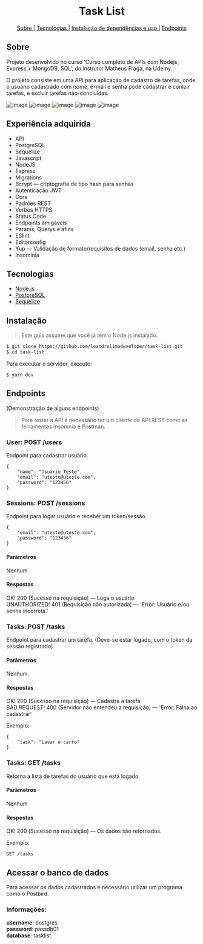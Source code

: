 <h1 align="center">Task List</h1>
<p align="center">
    <a href="#sobre">Sobre |</a>
    <a href="#tecnologias">Tecnologias |</a>
    <a href="#instalação">Instalação de dependências e uso |</a>
    <a href="#endpoints">Endpoints</a>
</p>

## Sobre
Projeto desenvolvido no curso 'Curso completo de APIs com Nodejs, Express + MongoDB, SQL', do instrutor Matheus Fraga, na Udemy.

O projeto consiste em uma API para aplicação de cadastro de tarefas, onde o usuário cadastrado com nome, e-mail e senha pode cadastrar e conluir tarefas, e excluir tarefas não-concluídas. 

![image](https://user-images.githubusercontent.com/76854209/167940316-3838467a-03fb-4f37-98e9-10c6d062d833.png)
![image](https://user-images.githubusercontent.com/76854209/167939514-cf507743-58c3-46f1-90ce-1b716ed6251d.png)
![image](https://user-images.githubusercontent.com/76854209/167939889-eb874bb7-7c51-4d19-b8c0-4238ba50826e.png)
![image](https://user-images.githubusercontent.com/76854209/167940214-377aa863-4905-4c84-97f6-efff98b2758d.png)
![image](https://user-images.githubusercontent.com/76854209/167940268-7813806e-4933-4dbd-bcc7-bb82675e8cc6.png)


## Experiência adquirida
- API
- PostgreSQL
- Sequelize
- Javascript
- NodeJS
- Express
- Migrations
- Bcrypt — criptografia de tipo hash para senhas
- Autenticação JWT
- Cors
- Padrões REST
- Verbos HTTPS
- Status Code
- Endpoints amigáveis
- Params, Querys e afins
- ESlint
- Editorconfig
- Yup — Validação de formato/requisitos de dados (email, senha etc.)
- Insominia

## Tecnologias
<ul>
    <li><a href="https://nodejs.org/" alt="Node.js">Node.js</a></li>
    <li><a href="https://www.postgresql.org/" alt="PostgreSQL">PostgreSQL</a></li>
    <li><a href="https://sequelize.org/" alt="MySQL">Sequelize</a></li>
</ul>

## Instalação

> Este guia assume que você já tem o Node.js instalado. 

```bash
$ git clone https://github.com/leandrolimadeveloper/task-list.git
$ cd task-list
```

Para executar o servidor, execute:
```
$ yarn dev
```

## Endpoints 
(Demonstração de alguns endpoints)
> Para testar a API é necessário ter um cliente de API REST como as ferramentas Insomnia e Postman. 

### User: POST /users 
Endpoint para cadastrar usuário.

```
{
    "name": "Usuário Teste",
    "email": "uteste@uteste.com",
    "password": "123456"
}
```

### Sessions: POST /sessions
Endpoint para logar usuário e receber um token/sessão.

```
{
	"email": "uteste@uteste.com",
	"password": "123456"
}
```

#### Parâmetros
Nenhum

#### Respostas 
OK! 200 (Sucesso na requisição) — Loga o usuário<br>
UNAUTHORIZED! 401 (Requisição não autorizada) — 'Error: Usuário e/ou senha incorreta.'

### Tasks: POST /tasks
Endpoint para cadastrar um tarefa. 
(Deve-se estar logado, com o token da sessão registrado)

#### Parâmetros
Nenhum

#### Respostas 
OK! 200 (Sucesso na requisição) — Cadastra a tarefa<br>
BAD REQUEST! 400 (Servidor não entendeu a requisição) — 'Error: Falha ao cadastrar'

Exemplo:
``` 
{
	"task": "Lavar o carro"
}
```

### Tasks: GET /tasks
Retorna a lista de tarefas do usuário que está logado.

#### Parâmetros
Nenhum

#### Respostas 
OK! 200 (Sucesso na requisição) — Os dados são retornados.

Exemplo:
``` 
GET /tasks
```

## Acessar o banco de dados
Para acessar os dados cadastrados é necessário utilizar um programa como o Postbird.

### Informações:
**username**: postgres<br>
**password**: passdb01<br>
**database**: tasklist 
 

